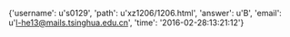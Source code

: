 {'username': u's0129', 'path': u'xz1206/1206.html', 'answer': u'B', 'email': u'l-he13@mails.tsinghua.edu.cn', 'time': '2016-02-28:13:21:12'}